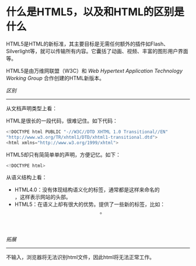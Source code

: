 # 什么是HTML5，以及和HTML的区别是什么

HTML5是HTML的新标准，其主要目标是无需任何额外的插件如Flash、Silverlight等，就可以传输所有内容。它囊括了动画、视频、丰富的图形用户界面等。

HTML5是由万维网联盟（W3C）和 *Web Hypertext Application Technology Working Group* 合作创建的HTML新版本。

*区别*
<hr/>
从文档声明类型上看：

HTML是很长的一段代码，很难记住。如下代码：
```js
<!DOCTYPE html PUBLIC "-//W3C//DTD XHTML 1.0 Transitional//EN"
"http://www.w3.org/TR/xhtml1/DTD/xhtml1-transitional.dtd">
<html xmlns="http://www.w3.org/1999/xhtml">
```
HTML5却只有简简单单的声明，方便记忆。如下：
```js
<!DOCTYPE html>
```
从语义结构上看：
- HTML4.0：没有体现结构语义化的标签，通常都是这样来命名的<div id="header"></div>，这样表示网站的头部。
- HTML5：在语义上却有很大的优势。提供了一些新的标签，比如：<header><article><footer>。

*拓展*
<hr/>
不输入<!DOCTYPE HTML>，浏览器将无法识别html文件，因此html将无法正常工作。